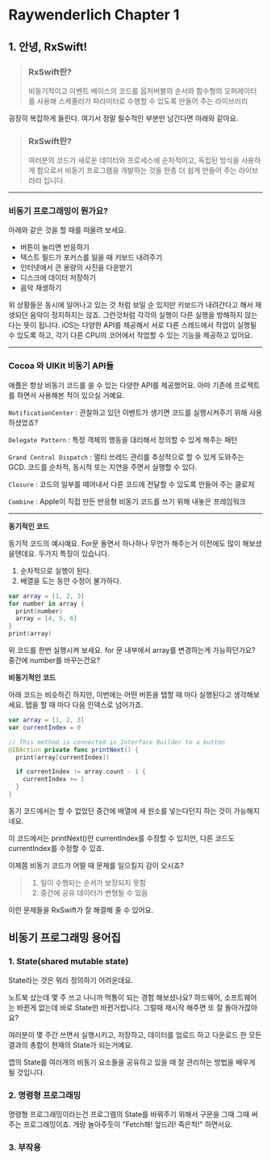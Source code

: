 # Raywenderlich Chapter 1

## 1. 안녕, RxSwift!
> ### RxSwift란? <br> 
>비동기적이고 이벤트 베이스의 코드를 
옵저버블의 순서와 함수형의 오퍼레이터를 사용해 스케줄러가 파라미터로 수행할 수 있도록 만들어 주는 라이브러리

굉장히 복잡하게 들린다. 여기서 정말 필수적인 부분만 남긴다면 아래와 같아요.

> ### RxSwift란? <br> 
>여러분의 코드가 새로운 데이터와 프로세스에 순차적이고, 독립된 방식을 사용하게 함으로서 비동기 프로그램을 개발하는 것을 한층 더 쉽게 만들어 주는 라이브러리 입니다. 

---

### 비동기 프로그래밍이 뭔가요?

아래와 같은 것을 할 때를 떠올려 보세요.
- 버튼이 눌리면 반응하기
- 텍스트 필드가 포커스를 잃을 때 키보드 내려주기
- 인터넷에서 큰 용량의 사진을 다운받기
- 디스크에 데이터 저장하기
- 음악 재생하기

위 상황들은 동시에 일어나고 있는 것 처럼 보일 순 있지만 키보드가 내려간다고 해서 재생되던 음악이 정지하지는 않죠. 그런것처럼 각각의 실행이 다른 실행을 방해하지 않는다는 뜻이 됩니다. iOS는 다양한 API를 제공해서 서로 다른 스레드에서 작업이 실행될 수 있도록 하고, 각기 다른 CPU의 코어에서 작업할 수 있는 기능을 제공하고 있어요. 

---

### Cocoa 와 UIKit 비동기 API들

애플은 항상 비동기 코드를 쓸 수 있는 다양한 API를 제공했어요. 아마 기존에 프로젝트를 하면서 사용해본 적이 있으실 거예요. 

`NotificationCenter` : 관찰하고 있던 이벤트가 생기면 코드를 실행시켜주기 위해 사용하셨었죠?

`Delegate Pattern` : 특정 객체의 행동을 대리해서 정의할 수 있게 해주는 패턴

`Grand Central Dispatch` : 멀티 쓰레드 관리를 추상적으로 할 수 있게 도와주는 GCD. 코드를 순차적, 동시적 또는 지연을 주면서 실행할 수 있다. 

`Closure` : 코드의 일부를 떼어내서 다른 코드에 전달할 수 있도록 만들어 주는 클로저

`Combine` : Apple이 직접 만든 반응형 비동기 코드를 쓰기 위해 내놓은 프레임워크

---

<b>동기적인 코드</b>

동기적 코드의 예시예요. For문 돌면서 하나하나 무언가 해주는거 이전에도 많이 해보셨을텐데요. 두가지 특징이 있습니다. 

1. 순차적으로 실행이 된다.
2. 배열을 도는 동안 수정이 불가하다.

```Swift
var array = [1, 2, 3]
for number in array {
  print(number)
  array = [4, 5, 6]
}
print(array)
```

위 코드를 한번 실행시켜 보세요. for 문 내부에서 array를 변경하는게 가능하던가요? 중간에 number를 바꾸는건요?

<b>비동기적인 코드</b>

아래 코드는 비슷하긴 하지만, 이번에는 어떤 버튼을 탭할 때 마다 실행된다고 생각해보세요. 탭을 할 때 마다 다음 인덱스로 넘어가죠. 

```Swift
var array = [1, 2, 3]
var currentIndex = 0

// This method is connected in Interface Builder to a button
@IBAction private func printNext() {
  print(array[currentIndex])

  if currentIndex != array.count - 1 {
    currentIndex += 1
  }
}
```

동기 코드에서는 할 수 없었던 중간에 배열에 새 원소를 넣는다던지 하는 것이 가능해지네요. 

이 코드에서는 printNext()만 currentIndex를 수정할 수 있지만, 다른 코드도 currentIndex를 수정할 수 있죠. 

이제쯤 비동기 코드가 어떨 때 문제를 일으킬지 감이 오시죠?

>1) 일이 수행되는 순서가 보장되지 못함
>2) 중간에 공유 데이터가 변형될 수 있음

이런 문제들을 RxSwift가 잘 해결해 줄 수 있어요. 

## 비동기 프로그래밍 용어집

### 1. State(shared mutable state)
State라는 것은 뭐라 정의하기 어려운데요. 

노트북 샀는데 몇 주 쓰고 나니까 먹통이 되는 경험 해보셨나요? 하드웨어, 소프트웨어는 바뀐게 없는데 바로 State만 바뀐거랍니다. 그럴때 재시작 해주면 또 잘 돌아가잖아요?

여러분이 몇 주간 쓰면서 실행시키고, 저장하고, 데이터를 업로드 하고 다운로드 한 모든 결과의 총합이 현재의 State가 되는거예요. 

앱의 State를 여러개의 비동기 요소들을 공유하고 있을 때 잘 관리하는 방법을 배우게 될 것입니다. 

### 2. 명령형 프로그래밍
명령형 프로그래밍이라는건 프로그램의 State를 바꿔주기 위해서 구문을 그때 그때 써주는 프로그래밍이죠. 개랑 놀아주듯이 "Fetch해! 엎드려! 죽은척!" 하면서요. 

### 3. 부작용

